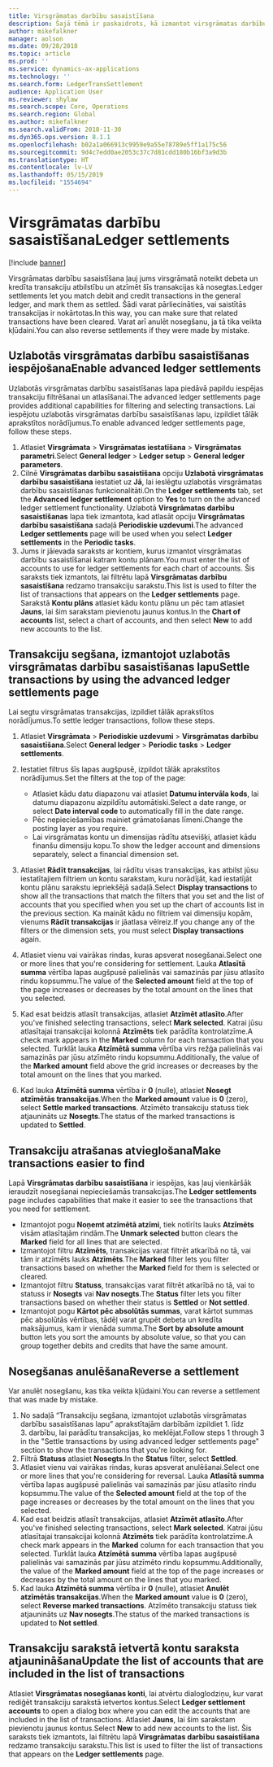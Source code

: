 ```yaml
---
title: Virsgrāmatas darbību sasaistīšana
description: Šajā tēmā ir paskaidrots, kā izmantot virsgrāmatas darbību sasaistīšanas lapu, lai segtu virsgrāmatas transakcijas un anulētu nosegšanu.
author: mikefalkner
manager: aolson
ms.date: 09/28/2018
ms.topic: article
ms.prod: ''
ms.service: dynamics-ax-applications
ms.technology: ''
ms.search.form: LedgerTransSettlement
audience: Application User
ms.reviewer: shylaw
ms.search.scope: Core, Operations
ms.search.region: Global
ms.author: mikefalkner
ms.search.validFrom: 2018-11-30
ms.dyn365.ops.version: 8.1.1
ms.openlocfilehash: b02a1a066913c9959e9a55e78789e5ff1a175c56
ms.sourcegitcommit: 9d4c7edd0ae2053c37c7d81cdd180b16bf3a9d3b
ms.translationtype: HT
ms.contentlocale: lv-LV
ms.lasthandoff: 05/15/2019
ms.locfileid: "1554694"
---
```

# <a name="ledger-settlements"></a><span data-ttu-id="179d1-103">Virsgrāmatas darbību sasaistīšana</span><span class="sxs-lookup"><span data-stu-id="179d1-103">Ledger settlements</span></span>

[!include [banner](../includes/banner.md)]

<span data-ttu-id="179d1-104">Virsgrāmatas darbību sasaistīšana ļauj jums virsgrāmatā noteikt debeta un kredīta transakciju atbilstību un atzīmēt šīs transakcijas kā nosegtas.</span><span class="sxs-lookup"><span data-stu-id="179d1-104">Ledger settlements let you match debit and credit transactions in the general ledger, and mark them as settled.</span></span> <span data-ttu-id="179d1-105">Šādi varat pārliecināties, vai saistītās transakcijas ir nokārtotas.</span><span class="sxs-lookup"><span data-stu-id="179d1-105">In this way, you can make sure that related transactions have been cleared.</span></span> <span data-ttu-id="179d1-106">Varat arī anulēt nosegšanu, ja tā tika veikta kļūdaini.</span><span class="sxs-lookup"><span data-stu-id="179d1-106">You can also reverse settlements if they were made by mistake.</span></span>

## <a name="enable-advanced-ledger-settlements"></a><span data-ttu-id="179d1-107">Uzlabotās virsgrāmatas darbību sasaistīšanas iespējošana</span><span class="sxs-lookup"><span data-stu-id="179d1-107">Enable advanced ledger settlements</span></span>

<span data-ttu-id="179d1-108">Uzlabotās virsgrāmatas darbību sasaistīšanas lapa piedāvā papildu iespējas transakciju filtrēšanai un atlasīšanai.</span><span class="sxs-lookup"><span data-stu-id="179d1-108">The advanced ledger settlements page provides additional capabilities for filtering and selecting transactions.</span></span> <span data-ttu-id="179d1-109">Lai iespējotu uzlabotās virsgrāmatas darbību sasaistīšanas lapu, izpildiet tālāk aprakstītos norādījumus.</span><span class="sxs-lookup"><span data-stu-id="179d1-109">To enable advanced ledger settlements page, follow these steps.</span></span>

1. <span data-ttu-id="179d1-110">Atlasiet **Virsgrāmata** \> **Virsgrāmatas iestatīšana** \> **Virsgrāmatas parametri**.</span><span class="sxs-lookup"><span data-stu-id="179d1-110">Select **General ledger** \> **Ledger setup** \> **General ledger parameters**.</span></span> 
2. <span data-ttu-id="179d1-111">Cilnē **Virsgrāmatas darbību sasaistīšana** opciju **Uzlabotā virsgrāmatas darbību sasaistīšana** iestatiet uz **Jā**, lai ieslēgtu uzlabotās virsgrāmatas darbību sasaistīšanas funkcionalitāti.</span><span class="sxs-lookup"><span data-stu-id="179d1-111">On the **Ledger settlements** tab, set the **Advanced ledger settlement** option to **Yes** to turn on the advanced ledger settlement functionality.</span></span> <span data-ttu-id="179d1-112">Uzlabotā **Virsgrāmatas darbību sasaistīšanas** lapa tiek izmantota, kad atlasāt opciju **Virsgrāmatas darbību sasaistīšana** sadaļā **Periodiskie uzdevumi**.</span><span class="sxs-lookup"><span data-stu-id="179d1-112">The advanced **Ledger settlements** page will be used when you select **Ledger settlements** in the **Periodic tasks**.</span></span> 
3. <span data-ttu-id="179d1-113">Jums ir jāievada saraksts ar kontiem, kurus izmantot virsgrāmatas darbību sasaistīšanai katram kontu plānam.</span><span class="sxs-lookup"><span data-stu-id="179d1-113">You must enter the list of accounts to use for ledger settlements for each chart of accounts.</span></span> <span data-ttu-id="179d1-114">Šis saraksts tiek izmantots, lai filtrētu lapā **Virsgrāmatas darbību sasaistīšana** redzamo transakciju sarakstu.</span><span class="sxs-lookup"><span data-stu-id="179d1-114">This list is used to filter the list of transactions that appears on the **Ledger settlements** page.</span></span> <span data-ttu-id="179d1-115">Sarakstā **Kontu plāns** atlasiet kādu kontu plānu un pēc tam atlasiet **Jauns**, lai šim sarakstam pievienotu jaunus kontus.</span><span class="sxs-lookup"><span data-stu-id="179d1-115">In the **Chart of accounts** list, select a chart of accounts, and then select **New** to add new accounts to the list.</span></span>

## <a name="settle-transactions-by-using-the-advanced-ledger-settlements-page"></a><span data-ttu-id="179d1-116">Transakciju segšana, izmantojot uzlabotās virsgrāmatas darbību sasaistīšanas lapu</span><span class="sxs-lookup"><span data-stu-id="179d1-116">Settle transactions by using the advanced ledger settlements page</span></span>

<span data-ttu-id="179d1-117">Lai segtu virsgrāmatas transakcijas, izpildiet tālāk aprakstītos norādījumus.</span><span class="sxs-lookup"><span data-stu-id="179d1-117">To settle ledger transactions, follow these steps.</span></span>

1. <span data-ttu-id="179d1-118">Atlasiet **Virsgrāmata** \> **Periodiskie uzdevumi** \> **Virsgrāmatas darbību sasaistīšana**.</span><span class="sxs-lookup"><span data-stu-id="179d1-118">Select **General ledger** \> **Periodic tasks** \> **Ledger settlements**.</span></span>
2. <span data-ttu-id="179d1-119">Iestatiet filtrus šīs lapas augšpusē, izpildot tālāk aprakstītos norādījumus.</span><span class="sxs-lookup"><span data-stu-id="179d1-119">Set the filters at the top of the page:</span></span>

    - <span data-ttu-id="179d1-120">Atlasiet kādu datu diapazonu vai atlasiet **Datumu intervāla kods**, lai datumu diapazonu aizpildītu automātiski.</span><span class="sxs-lookup"><span data-stu-id="179d1-120">Select a date range, or select **Date interval code** to automatically fill in the date range.</span></span>
    - <span data-ttu-id="179d1-121">Pēc nepieciešamības mainiet grāmatošanas līmeni.</span><span class="sxs-lookup"><span data-stu-id="179d1-121">Change the posting layer as you require.</span></span>
    - <span data-ttu-id="179d1-122">Lai virsgrāmatas kontu un dimensijas rādītu atsevišķi, atlasiet kādu finanšu dimensiju kopu.</span><span class="sxs-lookup"><span data-stu-id="179d1-122">To show the ledger account and dimensions separately, select a financial dimension set.</span></span>

3. <span data-ttu-id="179d1-123">Atlasiet **Rādīt transakcijas**, lai rādītu visas transakcijas, kas atbilst jūsu iestatītajiem filtriem un kontu sarakstam, kuru norādījāt, kad iestatījāt kontu plānu sarakstu iepriekšējā sadaļā.</span><span class="sxs-lookup"><span data-stu-id="179d1-123">Select **Display transactions** to show all the transactions that match the filters that you set and the list of accounts that you specified when you set up the chart of accounts list in the previous section.</span></span> <span data-ttu-id="179d1-124">Ka maināt kādu no filtriem vai dimensiju kopām, vienums **Rādīt transakcijas** ir jāatlasa vēlreiz.</span><span class="sxs-lookup"><span data-stu-id="179d1-124">If you change any of the filters or the dimension sets, you must select **Display transactions** again.</span></span>
4. <span data-ttu-id="179d1-125">Atlasiet vienu vai vairākas rindas, kuras apsverat nosegšanai.</span><span class="sxs-lookup"><span data-stu-id="179d1-125">Select one or more lines that you're considering for settlement.</span></span> <span data-ttu-id="179d1-126">Lauka **Atlasītā summa** vērtība lapas augšpusē palielinās vai samazinās par jūsu atlasīto rindu kopsummu.</span><span class="sxs-lookup"><span data-stu-id="179d1-126">The value of the **Selected amount** field at the top of the page increases or decreases by the total amount on the lines that you selected.</span></span>
5. <span data-ttu-id="179d1-127">Kad esat beidzis atlasīt transakcijas, atlasiet **Atzīmēt atlasīto**.</span><span class="sxs-lookup"><span data-stu-id="179d1-127">After you've finished selecting transactions, select **Mark selected**.</span></span> <span data-ttu-id="179d1-128">Katrai jūsu atlasītajai transakcijai kolonnā **Atzīmēts** tiek parādīta kontrolatzīme.</span><span class="sxs-lookup"><span data-stu-id="179d1-128">A check mark appears in the **Marked** column for each transaction that you selected.</span></span> <span data-ttu-id="179d1-129">Turklāt lauka **Atzīmētā summa** vērtība virs režģa palielinās vai samazinās par jūsu atzīmēto rindu kopsummu.</span><span class="sxs-lookup"><span data-stu-id="179d1-129">Additionally, the value of the **Marked amount** field above the grid increases or decreases by the total amount on the lines that you marked.</span></span>
6. <span data-ttu-id="179d1-130">Kad lauka **Atzīmētā summa** vērtība ir **0** (nulle), atlasiet **Nosegt atzīmētās transakcijas**.</span><span class="sxs-lookup"><span data-stu-id="179d1-130">When the **Marked amount** value is **0** (zero), select **Settle marked transactions**.</span></span> <span data-ttu-id="179d1-131">Atzīmēto transakciju statuss tiek atjaunināts uz **Nosegts**.</span><span class="sxs-lookup"><span data-stu-id="179d1-131">The status of the marked transactions is updated to **Settled**.</span></span>

## <a name="make-transactions-easier-to-find"></a><span data-ttu-id="179d1-132">Transakciju atrašanas atvieglošana</span><span class="sxs-lookup"><span data-stu-id="179d1-132">Make transactions easier to find</span></span>

<span data-ttu-id="179d1-133">Lapā **Virsgrāmatas darbību sasaistīšana** ir iespējas, kas ļauj vienkāršāk ieraudzīt nosegšanai nepieciešamās transakcijas.</span><span class="sxs-lookup"><span data-stu-id="179d1-133">The **Ledger settlements** page includes capabilities that make it easier to see the transactions that you need for settlement.</span></span>

- <span data-ttu-id="179d1-134">Izmantojot pogu **Noņemt atzīmētā atzīmi**, tiek notīrīts lauks **Atzīmēts** visām atlasītajām rindām.</span><span class="sxs-lookup"><span data-stu-id="179d1-134">The **Unmark selected** button clears the **Marked** field for all lines that are selected.</span></span>
- <span data-ttu-id="179d1-135">Izmantojot filtru **Atzīmēts**, transakcijas varat filtrēt atkarībā no tā, vai tām ir atzīmēts lauks **Atzīmēts**.</span><span class="sxs-lookup"><span data-stu-id="179d1-135">The **Marked** filter lets you filter transactions based on whether the **Marked** field for them is selected or cleared.</span></span>
- <span data-ttu-id="179d1-136">Izmantojot filtru **Statuss**, transakcijas varat filtrēt atkarībā no tā, vai to statuss ir **Nosegts** vai **Nav nosegts**.</span><span class="sxs-lookup"><span data-stu-id="179d1-136">The **Status** filter lets you filter transactions based on whether their status is **Settled** or **Not settled**.</span></span>
- <span data-ttu-id="179d1-137">Izmantojot pogu **Kārtot pēc absolūtās summas**, varat kārtot summas pēc absolūtās vērtības, tādēļ varat grupēt debeta un kredīta maksājumus, kam ir vienāda summa.</span><span class="sxs-lookup"><span data-stu-id="179d1-137">The **Sort by absolute amount** button lets you sort the amounts by absolute value, so that you can group together debits and credits that have the same amount.</span></span>

## <a name="reverse-a-settlement"></a><span data-ttu-id="179d1-138">Nosegšanas anulēšana</span><span class="sxs-lookup"><span data-stu-id="179d1-138">Reverse a settlement</span></span>

<span data-ttu-id="179d1-139">Var anulēt nosegšanu, kas tika veikta kļūdaini.</span><span class="sxs-lookup"><span data-stu-id="179d1-139">You can reverse a settlement that was made by mistake.</span></span>

1. <span data-ttu-id="179d1-140">No sadaļā “Transakciju segšana, izmantojot uzlabotās virsgrāmatas darbību sasaistīšanas lapu” aprakstītajām darbībām izpildiet 1. līdz 3. darbību, lai parādītu transakcijas, ko meklējat.</span><span class="sxs-lookup"><span data-stu-id="179d1-140">Follow steps 1 through 3 in the "Settle transactions by using advanced ledger settlements page" section to show the transactions that you're looking for.</span></span>
2. <span data-ttu-id="179d1-141">Filtrā **Statuss** atlasiet **Nosegts**.</span><span class="sxs-lookup"><span data-stu-id="179d1-141">In the **Status** filter, select **Settled**.</span></span>
3. <span data-ttu-id="179d1-142">Atlasiet vienu vai vairākas rindas, kuras apsverat anulēšanai.</span><span class="sxs-lookup"><span data-stu-id="179d1-142">Select one or more lines that you're considering for reversal.</span></span> <span data-ttu-id="179d1-143">Lauka **Atlasītā summa** vērtība lapas augšpusē palielinās vai samazinās par jūsu atlasīto rindu kopsummu.</span><span class="sxs-lookup"><span data-stu-id="179d1-143">The value of the **Selected amount** field at the top of the page increases or decreases by the total amount on the lines that you selected.</span></span>
4. <span data-ttu-id="179d1-144">Kad esat beidzis atlasīt transakcijas, atlasiet **Atzīmēt atlasīto**.</span><span class="sxs-lookup"><span data-stu-id="179d1-144">After you've finished selecting transactions, select **Mark selected**.</span></span> <span data-ttu-id="179d1-145">Katrai jūsu atlasītajai transakcijai kolonnā **Atzīmēts** tiek parādīta kontrolatzīme.</span><span class="sxs-lookup"><span data-stu-id="179d1-145">A check mark appears in the **Marked** column for each transaction that you selected.</span></span> <span data-ttu-id="179d1-146">Turklāt lauka **Atzīmētā summa** vērtība lapas augšpusē palielinās vai samazinās par jūsu atzīmēto rindu kopsummu.</span><span class="sxs-lookup"><span data-stu-id="179d1-146">Additionally, the value of the **Marked amount** field at the top of the page increases or decreases by the total amount on the lines that you marked.</span></span>
5. <span data-ttu-id="179d1-147">Kad lauka **Atzīmētā summa** vērtība ir **0** (nulle), atlasiet **Anulēt atzīmētās transakcijas**.</span><span class="sxs-lookup"><span data-stu-id="179d1-147">When the **Marked amount** value is **0** (zero), select **Reverse marked transactions**.</span></span> <span data-ttu-id="179d1-148">Atzīmēto transakciju statuss tiek atjaunināts uz **Nav nosegts**.</span><span class="sxs-lookup"><span data-stu-id="179d1-148">The status of the marked transactions is updated to **Not settled**.</span></span>

## <a name="update-the-list-of-accounts-that-are-included-in-the-list-of-transactions"></a><span data-ttu-id="179d1-149">Transakciju sarakstā ietvertā kontu saraksta atjaunināšana</span><span class="sxs-lookup"><span data-stu-id="179d1-149">Update the list of accounts that are included in the list of transactions</span></span>

<span data-ttu-id="179d1-150">Atlasiet **Virsgrāmatas nosegšanas konti**, lai atvērtu dialoglodziņu, kur varat rediģēt transakciju sarakstā ietvertos kontus.</span><span class="sxs-lookup"><span data-stu-id="179d1-150">Select **Ledger settlement accounts** to open a dialog box where you can edit the accounts that are included in the list of transactions.</span></span> <span data-ttu-id="179d1-151">Atlasiet **Jauns**, lai šim sarakstam pievienotu jaunus kontus.</span><span class="sxs-lookup"><span data-stu-id="179d1-151">Select **New** to add new accounts to the list.</span></span> <span data-ttu-id="179d1-152">Šis saraksts tiek izmantots, lai filtrētu lapā **Virsgrāmatas darbību sasaistīšana** redzamo transakciju sarakstu.</span><span class="sxs-lookup"><span data-stu-id="179d1-152">This list is used to filter the list of transactions that appears on the **Ledger settlements** page.</span></span>

